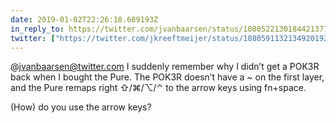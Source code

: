```yaml
---
date: 2019-01-02T22:26:18.689193Z
in_reply_to: https://twitter.com/jvanbaarsen/status/1080522130184421377
twitter: ["https://twitter.com/jkreeftmeijer/status/1080591132134920192"]
---
```

@jvanbaarsen@twitter.com I suddenly remember why I didn’t get a POK3R back when I bought the Pure. The POK3R doesn’t have a ~ on the first layer, and the Pure remaps right ⇧/⌘/⌥/⌃ to the arrow keys using fn+space.

(How) do you use the arrow keys?
